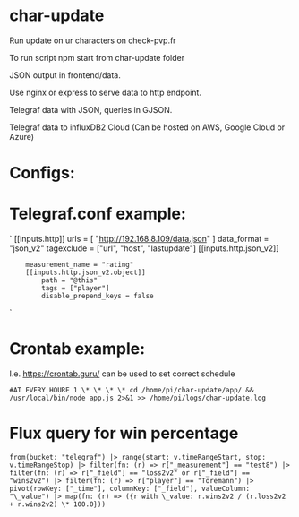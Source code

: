 # char-update

Run update on ur characters on check-pvp.fr

To run script npm start from char-update folder

JSON output in frontend/data.

Use nginx or express to serve data to http endpoint.

Telegraf data with JSON, queries in GJSON.

Telegraf data to influxDB2 Cloud (Can be hosted on AWS, Google Cloud or Azure)

# Configs:

# Telegraf.conf example:
`
[[inputs.http]]
urls = [
"http://192.168.8.109/data.json"
]
data_format = "json_v2"
tagexclude = ["url", "host", "lastupdate"]
[[inputs.http.json_v2]]

        measurement_name = "rating"
        [[inputs.http.json_v2.object]]
            path = "@this"
            tags = ["player"]
            disable_prepend_keys = false
`

# Crontab example:

I.e. https://crontab.guru/ can be used to set correct schedule

`
#AT EVERY HOURE
1 \* \* \* \* cd /home/pi/char-update/app/ && /usr/local/bin/node app.js 2>&1 >> /home/pi/logs/char-update.log
`

# Flux query for win percentage
`
from(bucket: "telegraf")
|> range(start: v.timeRangeStart, stop: v.timeRangeStop)
|> filter(fn: (r) => r["_measurement"] == "test8")
|> filter(fn: (r) => r["_field"] == "loss2v2" or r["_field"] == "wins2v2")
|> filter(fn: (r) => r["player"] == "Toremann")
|> pivot(rowKey: ["_time"], columnKey: ["_field"], valueColumn: "\_value")
|> map(fn: (r) => ({r with \_value: r.wins2v2 / (r.loss2v2 + r.wins2v2) \* 100.0}))
`